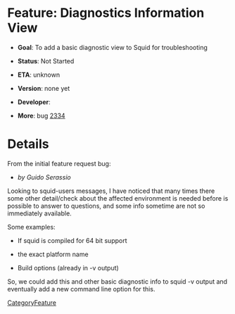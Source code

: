 # Feature: Diagnostics Information View

  - **Goal**: To add a basic diagnostic view to Squid for
    troubleshooting

  - **Status**: Not Started

<!-- end list -->

  - **ETA**: unknown

  - **Version**: none yet

<!-- end list -->

  - **Developer**:

  - **More**: bug
    [2334](https://bugs.squid-cache.org/show_bug.cgi?id=2334#)

# Details

From the initial feature request bug:

  - *by Guido Serassio*

Looking to squid-users messages, I have noticed that many times there
some other detail/check about the affected environment is needed before
is possible to answer to questions, and some info sometime are not so
immediately available.

Some examples:

  - If squid is compiled for 64 bit support

  - the exact platform name

  - Build options (already in -v output)

So, we could add this and other basic diagnostic info to squid -v output
and eventually add a new command line option for this.

[CategoryFeature](https://wiki.squid-cache.org/Features/Diagnostics/CategoryFeature#)
